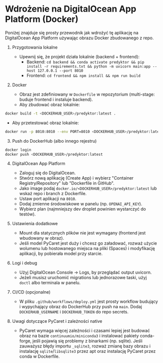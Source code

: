 # Wdrożenie na DigitalOcean App Platform (Docker)

Poniżej znajduje się prosty przewodnik jak wdrożyć tę aplikację na DigitalOcean App Platform używając obrazu Docker zbudowanego z repo.

1. Przygotowania lokalne
   - Upewnij się, że projekt działa lokalnie (backend + frontend):
     - Backend: `cd backend && conda activate predyktor && pip install -r requirements.txt && python -m uvicorn main:app --host 127.0.0.1 --port 8010`
     - Frontend: `cd frontend && npm install && npm run build`

2. Docker
   - Obraz jest zdefiniowany w `Dockerfile` w repozytorium (multi-stage: buduje frontend i instaluje backend).
   - Aby zbudować obraz lokalnie:

```bash
docker build -t <DOCKERHUB_USER>/predyktor:latest .
```

   - Aby przetestować obraz lokalnie:

```bash
docker run -p 8010:8010 --env PORT=8010 <DOCKERHUB_USER>/predyktor:latest
```

3. Push do DockerHub (albo innego rejestru)

```bash
docker login
docker push <DOCKERHUB_USER>/predyktor:latest
```

4. DigitalOcean App Platform
   - Zaloguj się do DigitalOcean.
   - Stwórz nową aplikację (Create App) i wybierz "Container Registry/Repository" lub "Dockerfile in GitHub".
   - Jako image podaj `docker.io/<DOCKERHUB_USER>/predyktor:latest` lub wskaż repo i branch z Dockerfile.
   - Ustaw port aplikacji na `8010`.
   - Dodaj zmienne środowiskowe w panelu (np. `OPENAI_API_KEY`).
   - Wybierz plan (najmniejszy dev droplet powinien wystarczyć do testów).

5. Ustawienia dodatkowe
   - Mount dla statycznych plików nie jest wymagany (frontend jest wbudowany w obraz).
   - Jeśli model PyCaret jest duży i chcesz go załadować, rozważ użycie wolumenu lub hostowanego miejsca na pliki (Spaces) i modyfikację aplikacji, by pobierała model przy starcie.

6. Logi i debug
   - Użyj DigitalOcean Console -> Logs, by przeglądać output uvicorn.
   - Jeżeli musisz uruchomić migrations lub jednorazowe taski, użyj `doctl` albo terminala w panelu.

7. CI/CD (opcjonalne)
   - W pliku `.github/workflows/deploy.yml` jest prosty workflow budujący i wypychający obraz do DockerHub przy push na `main`. Dodaj `DOCKERHUB_USERNAME` i `DOCKERHUB_TOKEN` do repo secrets.

8. Uwagi dotyczące PyCaret i zależności native
   - PyCaret wymaga więcej zależności i czasami lepiej jest budować obraz na bazie `continuumio/miniconda3` i instalować pakiety conda-forge, jeśli pojawią się problemy z binarkami (np. sqlite). Jeśli zauważysz błędy importu `_sqlite3`, rozważ zmianę bazy obrazu i instalację `sqlite`/`libsqlite3` przez apt oraz instalację PyCaret przez conda w Dockerfile.

